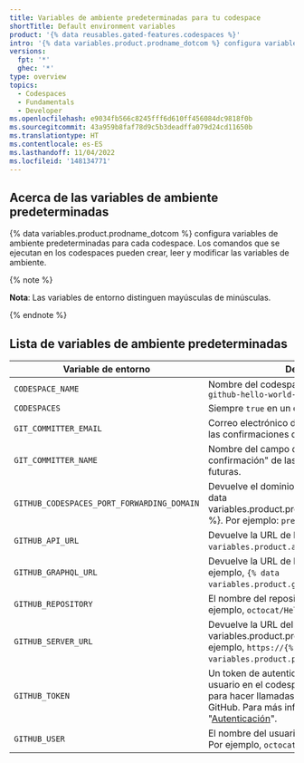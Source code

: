 ```yaml
---
title: Variables de ambiente predeterminadas para tu codespace
shortTitle: Default environment variables
product: '{% data reusables.gated-features.codespaces %}'
intro: '{% data variables.product.prodname_dotcom %} configura variables de ambiente predeterminadas para cada codespace.'
versions:
  fpt: '*'
  ghec: '*'
type: overview
topics:
  - Codespaces
  - Fundamentals
  - Developer
ms.openlocfilehash: e9034fb566c8245fff6d610ff456084dc9818f0b
ms.sourcegitcommit: 43a959b8faf78d9c5b3deadffa079d24cd11650b
ms.translationtype: HT
ms.contentlocale: es-ES
ms.lasthandoff: 11/04/2022
ms.locfileid: '148134771'
---
```

## Acerca de las variables de ambiente predeterminadas

{% data variables.product.prodname_dotcom %} configura variables de ambiente predeterminadas para cada codespace. Los comandos que se ejecutan en los codespaces pueden crear, leer y modificar las variables de ambiente.

{% note %}

**Nota**: Las variables de entorno distinguen mayúsculas de minúsculas.

{% endnote %}

## Lista de variables de ambiente predeterminadas

| Variable de entorno | Descripción |
| ---------------------|------------ |
| `CODESPACE_NAME` | Nombre del codespace, por ejemplo, `monalisa-github-hello-world-2f2fsdf2e` |
| `CODESPACES` | Siempre `true` en un codespace |
| `GIT_COMMITTER_EMAIL` | Correo electrónico del campo de "creador" de las confirmaciones de `git` futuras. |
| `GIT_COMMITTER_NAME` | Nombre del campo de "responsable de la confirmación" de las confirmaciones de `git` futuras. |
| `GITHUB_CODESPACES_PORT_FORWARDING_DOMAIN`| Devuelve el dominio del puerto reenviado de {% data variables.product.prodname_github_codespaces %}. Por ejemplo: `preview.app.github.dev`. |
| `GITHUB_API_URL` | Devuelve la URL de la API. Por ejemplo, `{% data variables.product.api_url_code %}`. |
| `GITHUB_GRAPHQL_URL` | Devuelve la URL de la API de GraphQL. Por ejemplo, `{% data variables.product.graphql_url_code %}`. |
| `GITHUB_REPOSITORY` | El nombre del repositorio y del propietario. Por ejemplo, `octocat/Hello-World`. |
| `GITHUB_SERVER_URL`| Devuelve la URL del servidor de {% data variables.product.product_name %}. Por ejemplo, `https://{% data variables.product.product_url %}`. |
| `GITHUB_TOKEN` | Un token de autenticación que representa al usuario en el codespace. Puedes utilizar esto para hacer llamadas autenticadas a la API de GitHub. Para más información, vea "[Autenticación](/codespaces/codespaces-reference/security-in-codespaces#authentication)".  |
| `GITHUB_USER` | El nombre del usuario que inició el codespace. Por ejemplo, `octocat`. |
